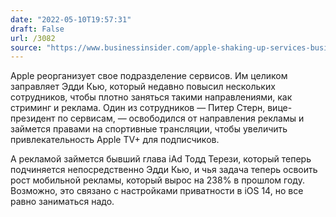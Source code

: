 ```yaml
---
date: "2022-05-10T19:57:31"
draft: False
url: /3082
source: "https://www.businessinsider.com/apple-shaking-up-services-business-in-streaming-advertising-push-2022-5"
---
```


Apple реорганизует свое подразделение сервисов. Им целиком заправляет Эдди Кью, который недавно повысил нескольких сотрудников, чтобы плотно заняться такими направлениями, как стриминг и реклама. Один из сотрудников — Питер Стерн, вице-президент по сервисам, — освободился от направления рекламы и займется правами на спортивные трансляции, чтобы увеличить привлекательность Apple TV+ для подписчиков.

А рекламой займется бывший глава iAd Тодд Терези, который теперь подчиняется непосредственно Эдди Кью, и чья задача теперь освоить рост мобильной рекламы, который вырос на 238% в прошлом году. Возможно, это связано с настройками приватности в iOS 14, но все равно заниматься надо.
